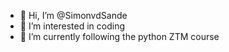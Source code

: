 - 👋 Hi, I’m @SimonvdSande
- 👀 I’m interested in coding
- 🌱 I’m currently following the python ZTM course
